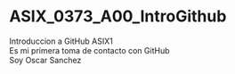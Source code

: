 # ASIX_0373_A00_IntroGithub
Introduccion a GitHub ASIX1  
Es mi primera toma de contacto con GitHub  
Soy Oscar Sanchez